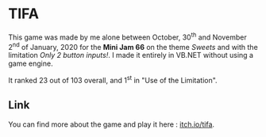# TIFA
This game was made by me alone between October, 30<sup>th</sup> and November 2<sup>nd</sup> of January, 2020 for the **Mini Jam 66** on the theme *Sweets* and with the limitation *Only 2 button inputs!*. I made it entirely in VB.NET without using a game engine.

It ranked 23 out of 103 overall, and 1<sup>st</sup> in "Use of the Limitation".

## Link
You can find more about the game and play it here : [itch.io/tifa](https://charon25.itch.io/tifa).